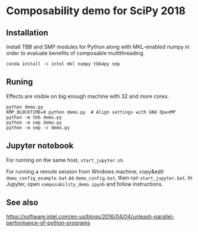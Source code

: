 # Composability demo for SciPy 2018

## Installation
Install TBB and SMP modules for Python along with MKL-enabled numpy
in order to evaluate benefits of composable multithreading
```
conda install -c intel mkl numpy tbb4py smp
```

## Runing
Effects are visible on big enough machine with 32 and more cores.

```
python demo.py
KMP_BLOCKTIME=0 python demo.py  # Align settings with GNU OpenMP
python -m tbb demo.py
python -m smp demo.py
python -m smp -c demo.py
```

## Jupyter notebook
For running on the same host, `start_jupyter.sh`.

For running a remote session from Windows machine, copy&edit `demo_config_example.bat` as `demo_config.bat`,
then run `start_jupyter.bat`. In Jupyter, open `composability_demo.ipynb` and follow instructions.

## See also
https://software.intel.com/en-us/blogs/2016/04/04/unleash-parallel-performance-of-python-programs
